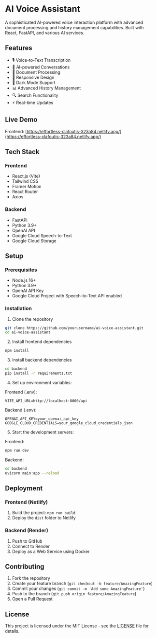 # AI Voice Assistant

A sophisticated AI-powered voice interaction platform with advanced document processing and history management capabilities. Built with React, FastAPI, and various AI services.

## Features

- 🎙️ Voice-to-Text Transcription
- 💬 AI-powered Conversations
- 📄 Document Processing
- 📱 Responsive Design
- 🌙 Dark Mode Support
- 📊 Advanced History Management
- 🔍 Search Functionality
- ⚡ Real-time Updates

## Live Demo

Frontend: [https://effortless-clafoutis-323a84.netlify.app/](https://effortless-clafoutis-323a84.netlify.app/)

## Tech Stack

### Frontend
- React.js (Vite)
- Tailwind CSS
- Framer Motion
- React Router
- Axios

### Backend
- FastAPI
- Python 3.9+
- OpenAI API
- Google Cloud Speech-to-Text
- Google Cloud Storage

## Setup

### Prerequisites
- Node.js 16+
- Python 3.9+
- OpenAI API Key
- Google Cloud Project with Speech-to-Text API enabled

### Installation

1. Clone the repository
```bash
git clone https://github.com/yourusername/ai-voice-assistant.git
cd ai-voice-assistant
```

2. Install frontend dependencies
```bash
npm install
```

3. Install backend dependencies
```bash
cd backend
pip install -r requirements.txt
```

4. Set up environment variables:

Frontend (.env):
```
VITE_API_URL=http://localhost:8000/api
```

Backend (.env):
```
OPENAI_API_KEY=your_openai_api_key
GOOGLE_CLOUD_CREDENTIALS=your_google_cloud_credentials_json
```

5. Start the development servers:

Frontend:
```bash
npm run dev
```

Backend:
```bash
cd backend
uvicorn main:app --reload
```

## Deployment

### Frontend (Netlify)
1. Build the project: `npm run build`
2. Deploy the `dist` folder to Netlify

### Backend (Render)
1. Push to GitHub
2. Connect to Render
3. Deploy as a Web Service using Docker

## Contributing

1. Fork the repository
2. Create your feature branch (`git checkout -b feature/AmazingFeature`)
3. Commit your changes (`git commit -m 'Add some AmazingFeature'`)
4. Push to the branch (`git push origin feature/AmazingFeature`)
5. Open a Pull Request

## License

This project is licensed under the MIT License - see the [LICENSE](LICENSE) file for details.
